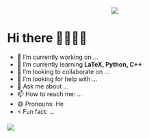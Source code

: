<div align = "center">
<img src = "https://media.giphy.com/media/mi6DsSSNKDbUY/giphy-downsized.gif">  
</div>

# Hi there 👨🏻‍💻👋

- 🔭 I’m currently working on ...
- 🌱 I’m currently learning **LaTeX, Python, C++**
- 👯 I’m looking to collaborate on ...
- 🤔 I’m looking for help with ...
- 💬 Ask me about ...
- 📫 How to reach me: ...
- 😄 Pronouns: He
- ⚡ Fun fact: ...

<img src="https://github-readme-stats.vercel.app/api?username=yonghuatang&&show_icons=true&title_color=ffffff&icon_color=bb2acf&text_color=daf7dc&bg_color=151515">
